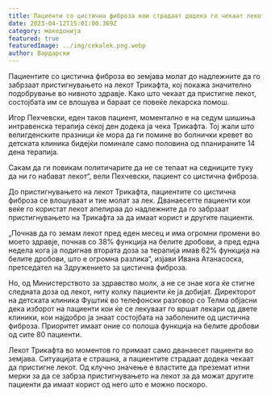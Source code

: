 ```yaml
---
title: Пациенти со цистична фиброза кои страдаат додека го чекаат лекот Трикафта
date: 2023-04-12T15:01:00.369Z
category: македонија
featured: true
featuredImage: ../img/cekalek.png.webp
author: Вардарски
---
```


Пациентите со цистична фиброза во земјава молат до надлежните да го забрзаат пристигнувањето на лекот Трикафта, кој покажа значително подобрување во нивното здравје. Како што чекаат да пристигне лекот, состојбата им се влошува и бараат се повеќе лекарска помош.

Игор Пехчевски, еден таков пациент, моментално е на седум шишиња интравенска терапија секој ден додека ја чека Трикафта. Тој жали што велигденските празници ќе мора да ги помине во болнички кревет во детската клиника бидејќи поминале само половина од планираните 14 дена терапија.

Сакам да ги повикам политичарите да не се тепаат на седниците туку да ни го набават лекот“, вели Пехчевски, пациент со цистична фиброза.

До пристигнувањето на лекот Трикафта, пациентите со цистична фиброза се влошуваат и тие молат за лек. Дванаесетте пациенти кои веќе го користат лекот апелираа до надлежните да го забрзаат пристигнувањето на Трикафта за да имаат корист и другите пациенти.

„Почнав да го земам лекот пред еден месец и има огромни промени во моето здравје, почнав со 38% функција на белите дробови, а пред една недела кога ја подигнав втората доза за терапија имав 62% функција на белите дробови, што е огромна разлика“, изјави Ивана Атанасоска, претседател на Здружението за цистична фиброза.

Но, од Министерството за здравство молк, а не се знае кога ќе стигне следната доза од лекот, ниту колку пациенти ќе ја добијат. Директорот на детската клиника Фуштиќ во телефонски разговор со Телма објасни дека изборот на пациенти кои ќе се лекуваат го вршат лекари од двете клиники, кои најдобро ја знаат состојбата на заболените од цистична фиброза. Приоритет имаат оние со полоша функција на белите дробови од сите 80 пациенти.

Лекот Трикафта во моментов го примаат само дванаесет пациенти во земјава. Ситуацијата е страшна, а пациентите страдаат додека чекаат да пристигне лекот. Од клучно значење е властите да преземат итни мерки за да се забрза пристигнувањето на лекот за да можат другите пациенти да имаат корист од него што е можно поскоро.
